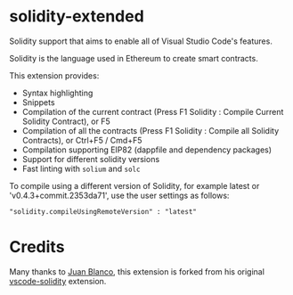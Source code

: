 # solidity-extended

Solidity support that aims to enable all of Visual Studio Code's features.

Solidity is the language used in Ethereum to create smart contracts.

This extension provides:

* Syntax highlighting
* Snippets
* Compilation of the current contract (Press F1 Solidity : Compile Current
  Solidity Contract), or F5
* Compilation of all the contracts (Press F1 Solidity : Compile all Solidity
  Contracts), or Ctrl+F5 / Cmd+F5
* Compilation supporting EIP82 (dappfile and dependency packages)
* Support for different solidity versions
* Fast linting with `solium` and `solc`

To compile using a different version of Solidity, for example latest or
'v0.4.3+commit.2353da71', use the user settings as follows:

```
"solidity.compileUsingRemoteVersion" : "latest"
```

# Credits

Many thanks to [Juan Blanco](https://github.com/juanfranblanco), this extension
is forked from his original
[vscode-solidity](https://github.com/juanfranblanco/vscode-solidity) extension.
